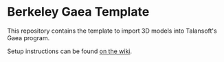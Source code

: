 # Berkeley Gaea Template

This repository contains the template to import 3D models into Talansoft's Gaea program.

Setup instructions can be found [on the wiki](https://github.com/akrolsmir/berkeley-gaea-template/wiki).
